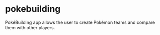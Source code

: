 # pokebuilding
PokéBuilding app allows the user to create Pokémon teams and compare them with other players.
